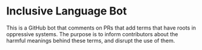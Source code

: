 # Inclusive Language Bot

This is a GitHub bot that comments on PRs that add terms that have roots in oppressive systems. The purpose is to inform contributors about the harmful meanings behind these terms, and disrupt the use of them.

